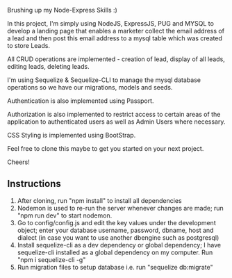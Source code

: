 Brushing up my Node-Express Skills :)

In this project, I'm simply using NodeJS, ExpressJS, PUG and MYSQL to develop a landing page that enables a marketer collect the email address of a lead and then post this email address to a mysql table which was created to store Leads.

All CRUD operations are implemented - creation of lead, display of all leads, editing leads, deleting leads.

I'm using Sequelize & Sequelize-CLI to manage the mysql database operations so we have our migrations, models and seeds.

Authentication is also implemented using Passport.

Authorization is also implemented to restrict access to certain areas of the application to authenticated users as well as Admin Users where necessary.

CSS Styling is implemented using BootStrap.

Feel free to clone this maybe to get you started on your next project.

Cheers!

Instructions
---------------
 1. After cloning, run "npm install" to install all dependencies
 2. Nodemon is used to re-run the server whenever changes are made; run "npm run dev" to start nodemon.
 3. Go to config/config.js and edit the key values under the development object; enter your database username, password, dbname, host and dialect (in case you want to use another dbengine such as postgresql)
 4. Install sequelize-cli as a dev dependency or global dependency; I have sequelize-cli installed as a global dependency on my computer. Run "npm i sequelize-cli -g" 
 5. Run migration files to setup database i.e. run "sequelize db:migrate"
